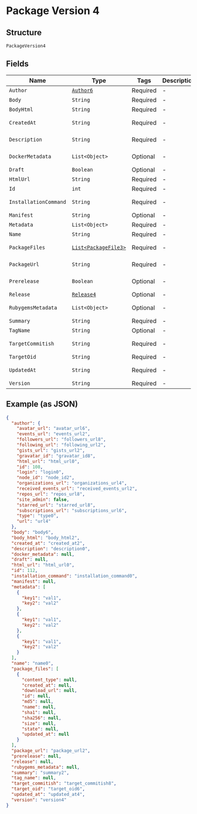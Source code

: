 
# Package Version 4

## Structure

`PackageVersion4`

## Fields

| Name | Type | Tags | Description | Getter | Setter |
|  --- | --- | --- | --- | --- | --- |
| `Author` | [`Author6`](../../doc/models/author-6.md) | Required | - | Author6 getAuthor() | setAuthor(Author6 author) |
| `Body` | `String` | Required | - | String getBody() | setBody(String body) |
| `BodyHtml` | `String` | Required | - | String getBodyHtml() | setBodyHtml(String bodyHtml) |
| `CreatedAt` | `String` | Required | - | String getCreatedAt() | setCreatedAt(String createdAt) |
| `Description` | `String` | Required | - | String getDescription() | setDescription(String description) |
| `DockerMetadata` | `List<Object>` | Optional | - | List<Object> getDockerMetadata() | setDockerMetadata(List<Object> dockerMetadata) |
| `Draft` | `Boolean` | Optional | - | Boolean getDraft() | setDraft(Boolean draft) |
| `HtmlUrl` | `String` | Required | - | String getHtmlUrl() | setHtmlUrl(String htmlUrl) |
| `Id` | `int` | Required | - | int getId() | setId(int id) |
| `InstallationCommand` | `String` | Required | - | String getInstallationCommand() | setInstallationCommand(String installationCommand) |
| `Manifest` | `String` | Optional | - | String getManifest() | setManifest(String manifest) |
| `Metadata` | `List<Object>` | Required | - | List<Object> getMetadata() | setMetadata(List<Object> metadata) |
| `Name` | `String` | Required | - | String getName() | setName(String name) |
| `PackageFiles` | [`List<PackageFile3>`](../../doc/models/package-file-3.md) | Required | - | List<PackageFile3> getPackageFiles() | setPackageFiles(List<PackageFile3> packageFiles) |
| `PackageUrl` | `String` | Required | - | String getPackageUrl() | setPackageUrl(String packageUrl) |
| `Prerelease` | `Boolean` | Optional | - | Boolean getPrerelease() | setPrerelease(Boolean prerelease) |
| `Release` | [`Release4`](../../doc/models/release-4.md) | Optional | - | Release4 getRelease() | setRelease(Release4 release) |
| `RubygemsMetadata` | `List<Object>` | Optional | - | List<Object> getRubygemsMetadata() | setRubygemsMetadata(List<Object> rubygemsMetadata) |
| `Summary` | `String` | Required | - | String getSummary() | setSummary(String summary) |
| `TagName` | `String` | Optional | - | String getTagName() | setTagName(String tagName) |
| `TargetCommitish` | `String` | Required | - | String getTargetCommitish() | setTargetCommitish(String targetCommitish) |
| `TargetOid` | `String` | Required | - | String getTargetOid() | setTargetOid(String targetOid) |
| `UpdatedAt` | `String` | Required | - | String getUpdatedAt() | setUpdatedAt(String updatedAt) |
| `Version` | `String` | Required | - | String getVersion() | setVersion(String version) |

## Example (as JSON)

```json
{
  "author": {
    "avatar_url": "avatar_url6",
    "events_url": "events_url2",
    "followers_url": "followers_url8",
    "following_url": "following_url2",
    "gists_url": "gists_url2",
    "gravatar_id": "gravatar_id8",
    "html_url": "html_url0",
    "id": 108,
    "login": "login0",
    "node_id": "node_id2",
    "organizations_url": "organizations_url4",
    "received_events_url": "received_events_url2",
    "repos_url": "repos_url8",
    "site_admin": false,
    "starred_url": "starred_url8",
    "subscriptions_url": "subscriptions_url6",
    "type": "type0",
    "url": "url4"
  },
  "body": "body6",
  "body_html": "body_html2",
  "created_at": "created_at2",
  "description": "description0",
  "docker_metadata": null,
  "draft": null,
  "html_url": "html_url0",
  "id": 112,
  "installation_command": "installation_command0",
  "manifest": null,
  "metadata": [
    {
      "key1": "val1",
      "key2": "val2"
    },
    {
      "key1": "val1",
      "key2": "val2"
    },
    {
      "key1": "val1",
      "key2": "val2"
    }
  ],
  "name": "name0",
  "package_files": [
    {
      "content_type": null,
      "created_at": null,
      "download_url": null,
      "id": null,
      "md5": null,
      "name": null,
      "sha1": null,
      "sha256": null,
      "size": null,
      "state": null,
      "updated_at": null
    }
  ],
  "package_url": "package_url2",
  "prerelease": null,
  "release": null,
  "rubygems_metadata": null,
  "summary": "summary2",
  "tag_name": null,
  "target_commitish": "target_commitish8",
  "target_oid": "target_oid6",
  "updated_at": "updated_at4",
  "version": "version4"
}
```

